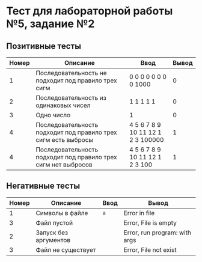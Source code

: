 #  Тест для лабораторной работы №5, задание №2

## Позитивные тесты
| Номер | Описание                                                       | Ввод                              | Вывод |
| ----- | -------------------------------------------------------------- | --------------------------------- | ----- |
| 1     | Последовательность не подходит под правило трех сигм              | 0 0 0 0 0 0 0 0 1000               | 0     |
| 2     | Последовательность из одинаковых чисел                         | 1 1 1 1 1                         | 0     |
| 3     | Одно число                                                     | 1                                 | 0     |
| 4     | Последовательность подходит под правило трех сигм есть выбросы | 4 5 6 7 8 9 10 11 12 1 2 3 100000 | 1     |
| 4     | Последовательность подходит под правило трех сигм нет выбросов | 4 5 6 7 8 9 10 11 12 1 2 3 100    | 1     |

## Негативные тесты
| Номер | Описание              | Ввод | Вывод                         |
| ----- | --------------------- | ---- | ----------------------------- |
| 1     | Символы в файле       | `a`  | Error in file                 |
| 3     | Файл пустой           | ` `  | Error, File is empty          |
| 2     | Запуск без аргументов | ` `  | Error, run program: with args |
| 3     | Файл не существует    | ` `  | Error, File not exist         |
